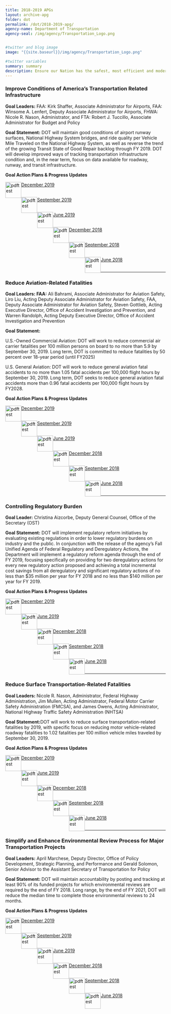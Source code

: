 ```yaml
---
title: 2018-2019 APGs
layout: archive-apg
folder: dot
permalink: /dot/2018-2019-apg/
agency-name: Department of Transportation
agency-seal: /img/agency/Transportation_Logo.png


#twitter and blog image
image: "{{site.baseurl}}/img/agency/Transportation_Logo.png"

#twitter variables
summary: summary
description: Ensure our Nation has the safest, most efficient and modern transportation system in the world.
---
```


<h3>Improve Conditions of America’s Transportation Related Infrastructure</h3>
<p><b>Goal Leaders:</b> FAA: Kirk Shaffer, Associate Administrator for Airports, FAA: Winsome A. Lenfert, Deputy Associate Administrator for Airports,  FHWA: Nicole R. Nason, Administrator, and FTA: Robert J. Tuccillo, Associate Administrator for Budget and Policy</p>
<p><b>Goal Statement:</b> DOT will maintain good conditions of airport runway surfaces, National Highway System bridges, and ride quality per Vehicle Mile Traveled on the National
Highway System, as well as reverse the trend of the growing Transit State of Good Repair backlog through FY 2019. DOT will develop improved ways of tracking
transportation infrastructure condition and, in the near term, focus on data available for roadway, runway, and transit infrastructure.</p>

<p><b>Goal Action Plans & Progress Updates</b></p>

<div class="usa-width-one-whole usa-media_block">
<div class= "usa-grid usa-graphic_list-row" style="padding-left:0rem;">

<div class="usa-width-one-half usa-media_block">
  <p style="margin-bottom:30px;"><img src="{{site.baseurl}}/img/PDF_icon.png" alt="pdftest" style="float:left;width:50px;align:bottom;"><a class="usa-external_link"  href="{{site.baseurl}}/{{page.folder}}/2019_dec_DOT_Improved_Infrastructure.pdf">December 2019</a></p>
  <p style="margin-bottom:30px;"><img src="{{site.baseurl}}/img/PDF_icon.png" alt="pdftest" style="float:left;width:50px;align:bottom;"><a class="usa-external_link"  href="{{site.baseurl}}/{{page.folder}}/FY2019_sept_DOT_Improved_Infrastructure_APG_Final_1.pdf">September 2019</a></p>
  <p style="margin-bottom:30px;"><img src="{{site.baseurl}}/img/PDF_icon.png" alt="pdftest" style="float:left;width:50px;align:bottom;"><a class="usa-external_link"  href="{{site.baseurl}}/{{page.folder}}/FY2019_June_DOT_Improved_Infrastructure_APG_Final.pdf">June 2019</a></p>
</div>

<div class="usa-width-one-half usa-media_block">
  <p style="margin-bottom:30px;"><img src="{{site.baseurl}}/img/PDF_icon.png" alt="pdftest" style="float:left;width:50px;align:bottom;"><a class="usa-external_link"  href="{{site.baseurl}}/{{page.folder}}/FY2018_Q4_DOT_Improved_Infrastructure_APG_Final.pdf">December 2018</a></p>
  <p style="margin-bottom:30px;"><img src="{{site.baseurl}}/img/PDF_icon.png" alt="pdftest" style="float:left;width:50px;align:bottom;"><a class="usa-external_link"  href="{{site.baseurl}}/{{page.folder}}/FY2018_Q3_DOT_Improved_Infrastructure_APG_Final.pdf">September 2018</a></p>
  <p style="margin-bottom:30px;"><img src="{{site.baseurl}}/img/PDF_icon.png" alt="pdftest" style="float:left;width:50px;align:bottom;"><a class="usa-external_link"  href="{{site.baseurl}}/{{page.folder}}/FY2018_Q2_DOT_Improved_Infrastructure_APG_Final.pdf">June 2018</a></p>
</div>

</div>
</div>

<hr>

<h3>Reduce Aviation-Related Fatalities</h3>
<p><b>Goal Leaders: FAA:</b> Ali Bahrami, Associate Administrator for Aviation Safety, Liro Liu, Acting Deputy Associate Administrator for Aviation Safety, FAA, Deputy Associate Administrator for Aviation Safety, Steven Gottlieb, Acting Executive Director, Office of Accident Investigation and Prevention, and Warren Randolph, Acting Deputy Executive Director, Office of Accident Investigation and Prevention  </p>
<p><b>Goal Statement:</b>
<p> U.S.-Owned Commercial Aviation: DOT will work to reduce commercial air carrier fatalities per 100 million persons on board to no more than 5.9 by September 30, 2019. Long term, DOT is committed to reduce fatalities by 50 percent over 18-year period (until FY2025)</p>
<p> U.S. General Aviation: DOT will work to reduce general aviation fatal accidents to no more than 1.05 fatal accidents per 100,000 flight hours by September 30, 2019. Long term, DOT seeks to reduce general aviation fatal accidents more than 0.96 fatal accidents per 100,000 flight hours by FY2028.</p>

<p><b>Goal Action Plans & Progress Updates</b></p>

<div class="usa-width-one-whole usa-media_block">
<div class= "usa-grid usa-graphic_list-row" style="padding-left:0rem;">

<div class="usa-width-one-half usa-media_block">
  <p style="margin-bottom:30px;"><img src="{{site.baseurl}}/img/PDF_icon.png" alt="pdftest" style="float:left;width:50px;align:bottom;"><a class="usa-external_link"  href="{{site.baseurl}}/{{page.folder}}/{{site.baseurl}}/{{page.folder}}/2019_dec_DOT_Reduce_Aviation_Fatalities.pdf">December 2019</a></p>
  <p style="margin-bottom:30px;"><img src="{{site.baseurl}}/img/PDF_icon.png" alt="pdftest" style="float:left;width:50px;align:bottom;"><a class="usa-external_link"  href="{{site.baseurl}}/{{page.folder}}/{{site.baseurl}}/{{page.folder}}/FY2019_sept_DOT_Reduce_Aviation_Fatalities.pdf">September 2019</a></p>
  <p style="margin-bottom:30px;"><img src="{{site.baseurl}}/img/PDF_icon.png" alt="pdftest" style="float:left;width:50px;align:bottom;"><a class="usa-external_link"  href="{{site.baseurl}}/{{page.folder}}/{{site.baseurl}}/{{page.folder}}/FY2019_June_DOT_Reduce_Aviation_Fatalities.pdf">June 2019</a></p>
</div>

<div class="usa-width-one-half usa-media_block">
  <p style="margin-bottom:30px;"><img src="{{site.baseurl}}/img/PDF_icon.png" alt="pdftest" style="float:left;width:50px;align:bottom;"><a class="usa-external_link"  href="{{site.baseurl}}/{{page.folder}}/FY2018_Q4_DOT_Reduce_Aviation_Fatalities.pdf">December 2018</a></p>
  <p style="margin-bottom:30px;"><img src="{{site.baseurl}}/img/PDF_icon.png" alt="pdftest" style="float:left;width:50px;align:bottom;"><a class="usa-external_link"  href="{{site.baseurl}}/{{page.folder}}/FY2018_Q3_DOT_Reduce_Aviation_Fatalities.pdf">September 2018</a></p>
  <p style="margin-bottom:30px;"><img src="{{site.baseurl}}/img/PDF_icon.png" alt="pdftest" style="float:left;width:50px;align:bottom;"><a class="usa-external_link"  href="{{site.baseurl}}/{{page.folder}}/FY2018_Q2_DOT_Reduce_Aviation_Fatalities.pdf">June 2018</a></p>
</div>

</div>
</div>

<hr>

<h3>Controlling Regulatory Burden</h3>

<p><b>Goal Leader:</b> Christina Aizcorbe, Deputy General Counsel, Office of the Secretary (OST)</p>
<p><b>Goal Statement:</b> DOT will implement regulatory reform initiatives by evaluating existing regulations in order to lower regulatory burdens on industry and the public. In conjunction with the release of the agency’s Fall Unified Agenda of Federal Regulatory and Deregulatory Actions, the Department will implement a regulatory reform agenda through the end of FY 2019, focusing specifically on providing for two deregulatory actions for every new regulatory action proposed and achieving a total incremental cost savings from all deregulatory and significant regulatory actions of no less than $35 million per year for FY 2018 and no less than $140 million per year for FY 2019.</p>

<p><b>Goal Action Plans & Progress Updates</b></p>

<div class="usa-width-one-whole usa-media_block">
<div class= "usa-grid usa-graphic_list-row" style="padding-left:0rem;">

<div class="usa-width-one-half usa-media_block">
  <p style="margin-bottom:30px;"><img src="{{site.baseurl}}/img/PDF_icon.png" alt="pdftest" style="float:left;width:50px;align:bottom;"><a class="usa-external_link"  href="{{site.baseurl}}/{{page.folder}}/2019_dec_DOT_Reduce_Regulatory_Burden.pdf">December 2019</a></p>
  <p style="margin-bottom:30px;"><img src="{{site.baseurl}}/img/PDF_icon.png" alt="pdftest" style="float:left;width:50px;align:bottom;"><a class="usa-external_link"  href="{{site.baseurl}}/{{page.folder}}/FY2019_June_DOT_Reduce_Regulatory_Burden.pdf">June 2019</a></p>
</div>

<div class="usa-width-one-half usa-media_block">
  <p style="margin-bottom:30px;"><img src="{{site.baseurl}}/img/PDF_icon.png" alt="pdftest" style="float:left;width:50px;align:bottom;"><a class="usa-external_link"  href="{{site.baseurl}}/{{page.folder}}/FY2018_Q4_DOT_Reduce_Regulatory_Burden.pdf">December 2018</a></p>
  <p style="margin-bottom:30px;"><img src="{{site.baseurl}}/img/PDF_icon.png" alt="pdftest" style="float:left;width:50px;align:bottom;"><a class="usa-external_link"  href="{{site.baseurl}}/{{page.folder}}/FY2018_Q3_DOT_Reduce_Regulatory_Burden.pdf">September 2018</a></p>
  <p style="margin-bottom:30px;"><img src="{{site.baseurl}}/img/PDF_icon.png" alt="pdftest" style="float:left;width:50px;align:bottom;"><a class="usa-external_link"  href="{{site.baseurl}}/{{page.folder}}/FY2018_Q2_DOT_Reduce_Regulatory_Burden.pdf">June 2018</a></p>
</div>

</div>
</div>

<hr>

<h3>Reduce Surface Transportation-Related Fatalities</h3>
<p><b>Goal Leaders:</b> Nicole R. Nason, Administrator, Federal Highway Administration, Jim Mullen, Acting Administrator, Federal Motor Carrier Safety Administration (FMCSA), and James Owens, Acting Administrator, National Highway Traffic Safety Administration (NHTSA) </p>
<p><b>Goal Statement:</b>DOT will work to reduce surface transportation-related fatalities by 2019, with specific focus on reducing motor vehicle-related roadway fatalities to 1.02 fatalities per 100 million vehicle miles traveled by September 30, 2019. </p>

<p><b>Goal Action Plans & Progress Updates</b></p>

<div class="usa-width-one-whole usa-media_block">
<div class= "usa-grid usa-graphic_list-row" style="padding-left:0rem;">

<div class="usa-width-one-half usa-media_block">
  <p style="margin-bottom:30px;"><img src="{{site.baseurl}}/img/PDF_icon.png" alt="pdftest" style="float:left;width:50px;align:bottom;"><a class="usa-external_link"  href="{{site.baseurl}}/{{page.folder}}/2019_dec_DOT_Reduce_Surface_Transportation_Related_Fatalities.pdf">December 2019</a></p>
  <p style="margin-bottom:30px;"><img src="{{site.baseurl}}/img/PDF_icon.png" alt="pdftest" style="float:left;width:50px;align:bottom;"><a class="usa-external_link"  href="{{site.baseurl}}/{{page.folder}}/FY2019_June_DOT_Reduce_Surface_Transportation_Related_Fatalities.pdf">June 2019</a></p>
</div>

<div class="usa-width-one-half usa-media_block">
  <p style="margin-bottom:30px;"><img src="{{site.baseurl}}/img/PDF_icon.png" alt="pdftest" style="float:left;width:50px;align:bottom;"><a class="usa-external_link"  href="{{site.baseurl}}/{{page.folder}}/FY2018_Q4_DOT_Reduce_Surface_Transportation-Related_Fatalities.pdf">December 2018</a></p>
  <p style="margin-bottom:30px;"><img src="{{site.baseurl}}/img/PDF_icon.png" alt="pdftest" style="float:left;width:50px;align:bottom;"><a class="usa-external_link"  href="{{site.baseurl}}/{{page.folder}}/FY2018_Q3_DOT_Reduce_Surface_Transportation-Related_Fatalities.pdf">September 2018</a></p>
  <p style="margin-bottom:30px;"><img src="{{site.baseurl}}/img/PDF_icon.png" alt="pdftest" style="float:left;width:50px;align:bottom;"><a class="usa-external_link"  href="{{site.baseurl}}/{{page.folder}}/FY2018_Q2_DOT_Reduce_Surface_Transportation-Related_Fatalities.pdf">June 2018</a></p>
</div>

</div>
</div>

<hr>

<h3>Simplify and Enhance Environmental Review Process for Major Transportation Projects</h3>
<p><b>Goal Leaders:</b> April Marchese, Deputy Director, Office of Policy Development, Strategic Planning, and Performance and Gerald Solomon, Senior Advisor to the Assistant Secretary of Transportation for Policy</p>
<p><b>Goal Statement:</b>
DOT will maintain accountability by posting and tracking at least 90% of its funded projects for which environmental reviews are required by the end of FY 2018. Long range, by the end of FY 2021, DOT will reduce the median time to complete those environmental reviews to 24 months. </p>

<p><b>Goal Action Plans & Progress Updates</b></p>

<div class="usa-width-one-whole usa-media_block">
<div class= "usa-grid usa-graphic_list-row" style="padding-left:0rem;">

<div class="usa-width-one-half usa-media_block">
  <p style="margin-bottom:30px;"><img src="{{site.baseurl}}/img/PDF_icon.png" alt="pdftest" style="float:left;width:50px;align:bottom;"><a class="usa-external_link"  href="{{site.baseurl}}/{{page.folder}}/2019_dec_DOT_Environmental_Review_Process.pdf">December 2019</a></p>
  <p style="margin-bottom:30px;"><img src="{{site.baseurl}}/img/PDF_icon.png" alt="pdftest" style="float:left;width:50px;align:bottom;"><a class="usa-external_link"  href="{{site.baseurl}}/{{page.folder}}/FY2019_sept_DOT_Environmental_Review_Process.pdf">September 2019</a></p>
  <p style="margin-bottom:30px;"><img src="{{site.baseurl}}/img/PDF_icon.png" alt="pdftest" style="float:left;width:50px;align:bottom;"><a class="usa-external_link"  href="{{site.baseurl}}/{{page.folder}}/FY2019_June_DOT_Environmental_Review_Process.pdf">June 2019</a></p>
</div>

<div class="usa-width-one-half usa-media_block">
  <p style="margin-bottom:30px;"><img src="{{site.baseurl}}/img/PDF_icon.png" alt="pdftest" style="float:left;width:50px;align:bottom;"><a class="usa-external_link"  href="{{site.baseurl}}/{{page.folder}}/FY2018_Q4_DOT_Environmental_Review_Process.pdf">December 2018</a></p>
  <p style="margin-bottom:30px;"><img src="{{site.baseurl}}/img/PDF_icon.png" alt="pdftest" style="float:left;width:50px;align:bottom;"><a class="usa-external_link"  href="{{site.baseurl}}/{{page.folder}}/FY2018_Q3_DOT_Environmental_Review_Process.pdf">September 2018</a></p>
  <p style="margin-bottom:30px;"><img src="{{site.baseurl}}/img/PDF_icon.png" alt="pdftest" style="float:left;width:50px;align:bottom;"><a class="usa-external_link"  href="{{site.baseurl}}/{{page.folder}}/FY2018_Q2_DOT_Environmental_Review_Process.pdf">June 2018</a></p>
</div>

</div>
</div>
